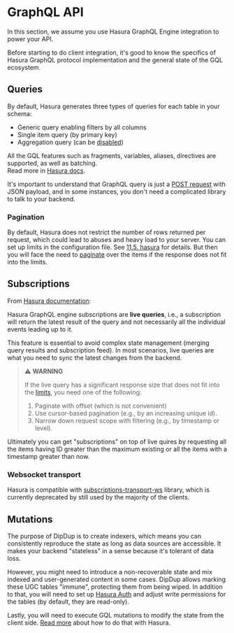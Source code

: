 # GraphQL API

In this section, we assume you use Hasura GraphQL Engine integration to power your API.

Before starting to do client integration, it's good to know the specifics of Hasura GraphQL protocol implementation and the general state of the GQL ecosystem.

## Queries

By default, Hasura generates three types of queries for each table in your schema:

* Generic query enabling filters by all columns
* Single item query (by primary key)
* Aggregation query (can be [disabled](../config-reference/hasura.md#disable-aggregation-queries))

All the GQL features such as fragments, variables, aliases, directives are supported, as well as batching.  
Read more in [Hasura docs](https://hasura.io/docs/latest/graphql/core/databases/postgres/queries/index.html).

It's important to understand that GraphQL query is just a [POST request](https://graphql.org/graphql-js/graphql-clients/) with JSON payload, and in some instances, you don't need a complicated library to talk to your backend.

### Pagination

By default, Hasura does not restrict the number of rows returned per request, which could lead to abuses and heavy load to your server. You can set up limits in the configuration file. See [11.5. hasura](../config-reference/hasura.md#limit-number-of-rows) for details. But then you will face the need to [paginate](https://hasura.io/docs/latest/graphql/core/databases/postgres/queries/pagination.html) over the items if the response does not fit into the limits.

## Subscriptions

From [Hasura documentation](https://hasura.io/docs/latest/graphql/core/databases/postgres/subscriptions/index.html):

Hasura GraphQL engine subscriptions are **live queries**, i.e., a subscription will return the latest result of the query and not necessarily all the individual events leading up to it.

This feature is essential to avoid complex state management (merging query results and subscription feed). In most scenarios, live queries are what you need to sync the latest changes from the backend.

> ⚠ **WARNING**
>
> If the live query has a significant response size that does not fit into the [limits](../config-reference/hasura.md#limit-number-of-rows), you need one of the following:
>
> 1. Paginate with offset (which is not convenient)
> 2. Use cursor-based pagination (e.g., by an increasing unique id).
> 3. Narrow down request scope with filtering (e.g., by timestamp or level).

Ultimately you can get "subscriptions" on top of live quires by requesting all the items having ID greater than the maximum existing or all the items with a timestamp greater than now.

### Websocket transport

Hasura is compatible with [subscriptions-transport-ws](https://github.com/apollographql/subscriptions-transport-ws) library, which is currently deprecated by still used by the majority of the clients.

## Mutations

The purpose of DipDup is to create indexers, which means you can consistently reproduce the state as long as data sources are accessible. It makes your backend "stateless" in a sense because it's tolerant of data loss.

However, you might need to introduce a non-recoverable state and mix indexed and user-generated content in some cases. DipDup allows marking these UGC tables "immune", protecting them from being wiped. In addition to that, you will need to set up [Hasura Auth](https://hasura.io/docs/latest/graphql/core/auth/index.html) and adjust write permissions for the tables (by default, they are read-only).

Lastly, you will need to execute GQL mutations to modify the state from the client side. [Read more](https://hasura.io/docs/latest/graphql/core/databases/postgres/mutations/index.html) about how to do that with Hasura.
